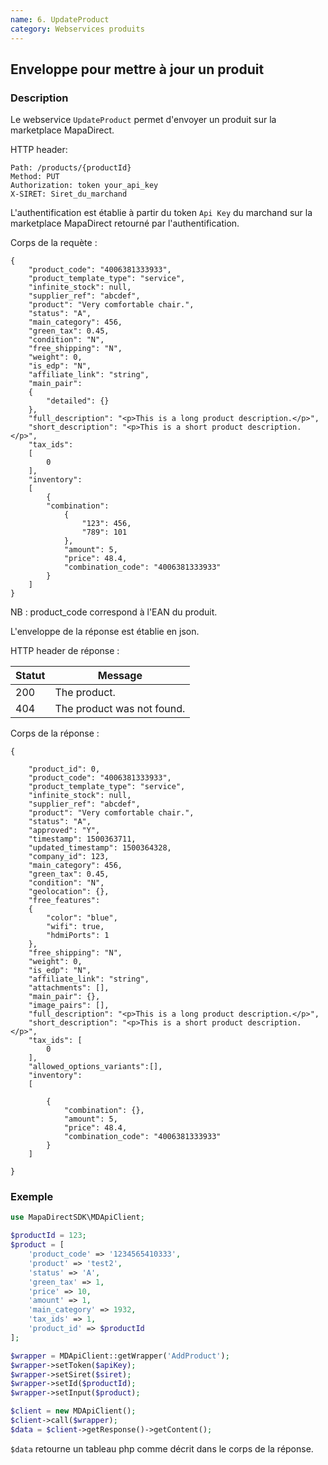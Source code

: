 ```yaml
---
name: 6. UpdateProduct
category: Webservices produits
---
```



## Enveloppe pour mettre à jour un produit ##


### Description ###

Le webservice `UpdateProduct` permet d'envoyer un produit sur la marketplace MapaDirect.

HTTP header:

```
Path: /products/{productId}
Method: PUT
Authorization: token your_api_key
X-SIRET: Siret_du_marchand
```

L'authentification est établie à partir du token `Api Key` du marchand sur la marketplace MapaDirect retourné par l'authentification.

Corps de la requète :

```application/json
{
    "product_code": "4006381333933",
    "product_template_type": "service",
    "infinite_stock": null,
    "supplier_ref": "abcdef",
    "product": "Very comfortable chair.",
    "status": "A",
    "main_category": 456,
    "green_tax": 0.45,
    "condition": "N",
    "free_shipping": "N",
    "weight": 0,
    "is_edp": "N",
    "affiliate_link": "string",
    "main_pair":
    {
        "detailed": {}
    },
    "full_description": "<p>This is a long product description.</p>",
    "short_description": "<p>This is a short product description.</p>",
    "tax_ids":
    [
        0
    ],
    "inventory":
    [
        {
        "combination":
            {
                "123": 456,
                "789": 101
            },
            "amount": 5,
            "price": 48.4,
            "combination_code": "4006381333933"
        }
    ]
}
```

NB : product_code correspond à l'EAN du produit.

L'enveloppe de la réponse est établie en json.

HTTP header de réponse :

| Statut | Message |
| ------ | ------ |
| 200 | The product. |
| 404 | The product was not found. |

Corps de la réponse :

```application/json
{

    "product_id": 0,
    "product_code": "4006381333933",
    "product_template_type": "service",
    "infinite_stock": null,
    "supplier_ref": "abcdef",
    "product": "Very comfortable chair.",
    "status": "A",
    "approved": "Y",
    "timestamp": 1500363711,
    "updated_timestamp": 1500364328,
    "company_id": 123,
    "main_category": 456,
    "green_tax": 0.45,
    "condition": "N",
    "geolocation": {},
    "free_features":
    {
        "color": "blue",
        "wifi": true,
        "hdmiPorts": 1
    },
    "free_shipping": "N",
    "weight": 0,
    "is_edp": "N",
    "affiliate_link": "string",
    "attachments": [],
    "main_pair": {},
    "image_pairs": [],
    "full_description": "<p>This is a long product description.</p>",
    "short_description": "<p>This is a short product description.</p>",
    "tax_ids": [
        0
    ],
    "allowed_options_variants":[],
    "inventory":
    [

        {
            "combination": {},
            "amount": 5,
            "price": 48.4,
            "combination_code": "4006381333933"
        }
    ]

}
```


### Exemple ###

```php
use MapaDirectSDK\MDApiClient;

$productId = 123;
$product = [
    'product_code' => '1234565410333',
    'product' => 'test2',
    'status' => 'A',
    'green_tax' => 1,
    'price' => 10,
    'amount' => 1,
    'main_category' => 1932,
    'tax_ids' => 1,
    'product_id' => $productId
];

$wrapper = MDApiClient::getWrapper('AddProduct');
$wrapper->setToken($apiKey);
$wrapper->setSiret($siret);
$wrapper->setId($productId);
$wrapper->setInput($product);

$client = new MDApiClient();
$client->call($wrapper);
$data = $client->getResponse()->getContent();
```

`$data` retourne un tableau php comme décrit dans le corps de la réponse.
